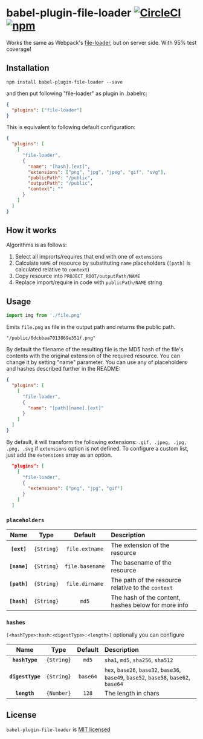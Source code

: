 # babel-plugin-file-loader [![CircleCI](https://circleci.com/gh/sheerun/babel-plugin-file-loader/tree/master.svg?style=svg)](https://circleci.com/gh/sheerun/babel-plugin-file-loader/tree/master) [![npm][npm-badge]][npm-link]

Works the same as Webpack's [file-loader](https://github.com/webpack-contrib/file-loader/), but on server side. With 95% test coverage!

## Installation

```
npm install babel-plugin-file-loader --save
```

and then put following "file-loader" as plugin in .babelrc:

```json
{
  "plugins": ["file-loader"]
}
```

This is equivalent to following default configuration:

```json
{
  "plugins": [
    [
      "file-loader",
      {
        "name": "[hash].[ext]",
        "extensions": ["png", "jpg", "jpeg", "gif", "svg"],
        "publicPath": "/public",
        "outputPath": "/public",
        "context": ""
      }
    ]
  ]
}
```

## How it works

Algorithms is as follows:

1. Select all improrts/requires that end with one of `extensions`
2. Calculate `NAME` of resource by substituting `name` placeholders (`[path]` is calculated relative to `context`)
3. Copy resource into `PROJECT_ROOT/outputPath/NAME`
3. Replace import/require in code with `publicPath/NAME` string

## Usage

```js
import img from './file.png'
```

Emits `file.png` as file in the output path and returns the public path.

```
"/public/0dcbbaa7013869e351f.png"
```


By default the filename of the resulting file is the MD5 hash of the file's contents with the original extension of the required resource. You can change it by setting "name" parameter. You can use any of placeholders and hashes described further in the README:

```json
{
  "plugins": [
    [
      "file-loader",
      {
        "name": "[path][name].[ext]"
      }
    ]
  ]
}
```

By default, it will transform the following extensions: `.gif, .jpeg, .jpg, .png, .svg` if `extensions` option is not defined. To configure a custom list, just add the `extensions` array as an option.

```json
  "plugins": [
    [
      "file-loader",
      {
        "extensions": ["png", "jpg", "gif"]
      }
    ]
  ]
```

### `placeholders`

|Name|Type|Default|Description|
|:--:|:--:|:-----:|:----------|
|**`[ext]`**|`{String}`|`file.extname`|The extension of the resource|
|**`[name]`**|`{String}`|`file.basename`|The basename of the resource|
|**`[path]`**|`{String}`|`file.dirname`|The path of the resource relative to the `context`|
|**`[hash]`**|`{String}`|`md5`|The hash of the content, hashes below for more info|

### `hashes`

`[<hashType>:hash:<digestType>:<length>]` optionally you can configure

|Name|Type|Default|Description|
|:--:|:--:|:-----:|:----------|
|**`hashType`**|`{String}`|`md5`|`sha1`, `md5`, `sha256`, `sha512`|
|**`digestType`**|`{String}`|`base64`|`hex`, `base26`, `base32`, `base36`, `base49`, `base52`, `base58`, `base62`, `base64`|
|**`length`**|`{Number}`|`128`|The length in chars|

## License

`babel-plugin-file-loader` is [MIT licensed](./LICENSE)

[npm-badge]: https://img.shields.io/npm/v/babel-plugin-file-loader.svg?style=flat-square
[npm-link]: https://www.npmjs.com/package/babel-plugin-file-loader
